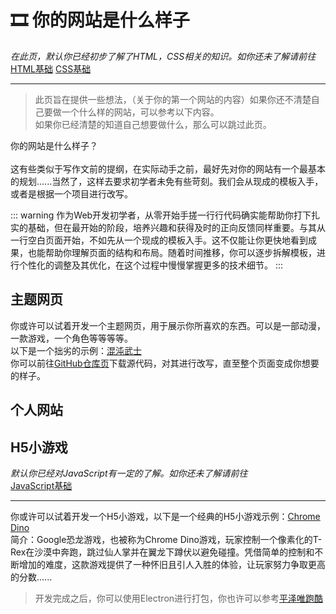 # :film_strip: 你的网站是什么样子
*在此页，默认你已经初步了解了HTML，CSS相关的知识。如你还未了解请前往*<br>
[HTML基础](https://developer.mozilla.org/en-US/docs/Learn/Getting_started_with_the_web/HTML_basics)
[CSS基础](https://developer.mozilla.org/en-US/docs/Learn/Getting_started_with_the_web/CSS_basics)

---

> 此页旨在提供一些想法，（关于你的第一个网站的内容）如果你还不清楚自己要做一个什么样的网站，可以参考以下内容。<br>
如果你已经清楚的知道自己想要做什么，那么可以跳过此页。

你的网站是什么样子？<br><br>
这有些类似于写作文前的提纲，在实际动手之前，最好先对你的网站有一个最基本的规划......当然了，这样去要求初学者未免有些苛刻。我们会从现成的模板入手，或者是根据一个项目进行改写。

::: warning
作为Web开发初学者，从零开始手搓一行行代码确实能帮助你打下扎实的基础，但在最开始的阶段，培养兴趣和获得及时的正向反馈同样重要。与其从一行空白页面开始，不如先从一个现成的模板入手。这不仅能让你更快地看到成果，也能帮助你理解页面的结构和布局。随着时间推移，你可以逐步拆解模板，进行个性化的调整及其优化，在这个过程中慢慢掌握更多的技术细节。
:::

## 主题网页
你或许可以试着开发一个主题网页，用于展示你所喜欢的东西。可以是一部动漫，一款游戏，一个角色等等等等。<br>
以下是一个拙劣的示例：[混沌武士](https://yuwuweichun.github.io/samurai_champloo/)<br>
你可以前往[GitHub仓库页](https://github.com/yuwuweichun/samurai_champloo)下载源代码，对其进行改写，直至整个页面变成你想要的样子。

## 个人网站

## H5小游戏
*默认你已经对JavaScript有一定的了解。如你还未了解请前往*<br>
[JavaScript基础](https://developer.mozilla.org/zh-CN/docs/Learn/Getting_started_with_the_web/JavaScript_basics)

---

你或许可以试着开发一个H5小游戏，以下是一个经典的H5小游戏示例：[Chrome Dino](https://dinosaur.game/zh/)<br>
简介：Google恐龙游戏，也被称为Chrome Dino游戏，玩家控制一个像素化的T-Rex在沙漠中奔跑，跳过仙人掌并在翼龙下蹲伏以避免碰撞。凭借简单的控制和不断增加的难度，这款游戏提供了一种怀旧且引人入胜的体验，让玩家努力争取更高的分数......<br>

> 开发完成之后，你可以使用Electron进行打包，你也许可以参考[平泽唯跑酷](https://github.com/yuwuweichun/YuiParkour)

<CommentService />
